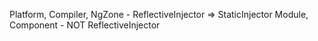 Platform, Compiler, NgZone - ReflectiveInjector => StaticInjector
Module, Component - NOT ReflectiveInjector